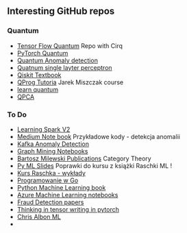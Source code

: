 ## Interesting GitHub repos


### Quantum 

- [Tensor Flow Quantum](https://github.com/tensorflow/quantum) Repo with Cirq
- [PyTorch Quantum](https://github.com/mit-han-lab/torchquantum)
- [Quantum Anomaly detection](https://github.com/Qottmann/Quantum-anomaly-detection)
- [Quatnum single layter perceptron](https://github.com/amacaluso/Quantum-Single-Layer-Perceptron)
- [Qiskit Textbook](https://github.com/plipmanbg/Qiskit-textbook)
- [QProg Tutoria](https://github.com/jmiszczak/qprog-tutorial) Jarek Miszczak course
- [learn quantum](https://github.com/JohnCoogan/learnquantum)
- [QPCA](https://github.com/amartinfer/QPCA)

### To Do

- [Learning Spark V2](https://github.com/databricks/LearningSparkV2)
- [Medium Note book](https://github.com/cerlymarco/MEDIUM_NoteBook) Przykładowe kody - detekcja anomalii
- [Kafka Anomaly Detection](https://github.com/rodrigo-arenas/kafkaml-anomaly-detection)
- [Graph Mining Notebooks](https://github.com/ftheberge/GraphMiningNotebooks)
- [Bartosz Milewski Publications](https://github.com/BartoszMilewski/Publications) Category Theory
- [Py ML Slides](https://github.com/dmitriydligach/PyMLSlides) Poprawki do kursu z książki Raschki ML !
- [Kurs Raschka - wykłady](https://github.com/rasbt/stat479-machine-learning-fs19)
- [Programowanie w Go](https://github.com/datasciencemasters/go)
- [Python Machine Learning book](https://github.com/rasbt/python-machine-learning-book)
- [Azure Machine Learning notebooks](https://github.com/Azure/MachineLearningNotebooks)
- [Fraud Detection papers](https://github.com/benedekrozemberczki/awesome-fraud-detection-papers)
- [Thinking in tensor writing in pytorch](https://github.com/stared/thinking-in-tensors-writing-in-pytorch)
- [Chris Albon ML](https://github.com/chris1610/pbpython)
- 
